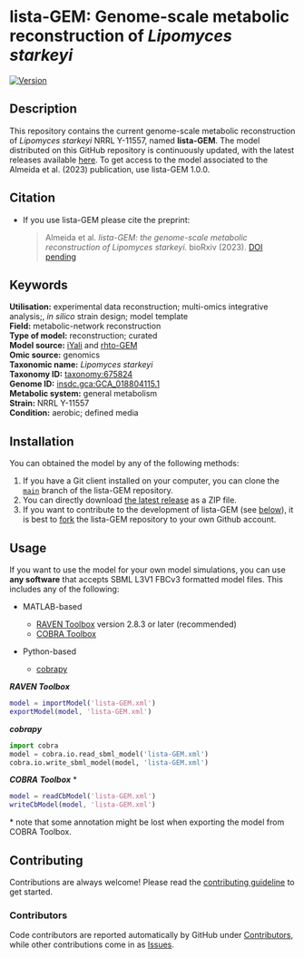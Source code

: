 # lista-GEM: Genome-scale metabolic reconstruction of _Lipomyces starkeyi_

[![Version](https://badge.fury.io/gh/LabFisUFV%2Flista-GEM.svg)](https://badge.fury.io/gh/LabFisUFV/lista-GEM)  

## Description

This repository contains the current genome-scale metabolic reconstruction of _Lipomyces starkeyi_ NRRL Y-11557, named **lista-GEM**. The model distributed on this GitHub repository is continuously updated, with the latest releases available [here](https://github.com/LabFisUFV/lista-GEM/releases). To get access to the model associated to the Almeida et al. (2023) publication, use lista-GEM 1.0.0.

## Citation

* If you use lista-GEM please cite the preprint:
  > Almeida et al. _lista-GEM: the genome-scale metabolic reconstruction of Lipomyces starkeyi._ bioRxiv (2023). [DOI pending](https://doi.org/10.xxxx/s12345-123-12345-1)

## Keywords

**Utilisation:** experimental data reconstruction; multi-omics integrative analysis;, _in silico_ strain design; model template   
**Field:** metabolic-network reconstruction   
**Type of model:** reconstruction; curated   
**Model source:** [iYali](http://doi.org/10.1038/npjsba.2016.5) and [rhto-GEM](http://doi.org/10.1002/bit.27162)   
**Omic source:** genomics  
**Taxonomic name:** _Lipomyces starkeyi_   
**Taxonomy ID:** [taxonomy:675824](https://identifiers.org/taxonomy:675824)   
**Genome ID:** [insdc.gca:GCA_018804115.1](https://identifiers.org/insdc.gca:GCA_018804115.1)   
**Metabolic system:** general metabolism   
**Strain:** NRRL Y-11557   
**Condition:** aerobic; defined media   


## Installation

You can obtained the model by any of the following methods:
1. If you have a Git client installed on your computer, you can clone the [`main`](https://github.com/LabFisUFV/lista-GEM) branch of the lista-GEM repository.
2. You can directly download [the latest release](https://github.com/LabFisUFV/lista-GEM/releases) as a ZIP file.
3. If you want to contribute to the development of lista-GEM (see [below](#below)), it is best to [fork](https://github.com/LabFisUFV/lista-GEM/fork) the lista-GEM repository to your own Github account.

## Usage

If you want to use the model for your own model simulations, you can use **any software** that accepts SBML L3V1 FBCv3 formatted model files. This includes any of the following:
* MATLAB-based
  * [RAVEN Toolbox](https://github.com/SysBioChalmers/RAVEN) version 2.8.3 or later (recommended)  
  * [COBRA Toolbox](https://github.com/opencobra/cobratoolbox)

* Python-based
  * [cobrapy](https://github.com/opencobra/cobrapy)  

***RAVEN Toolbox***
```matlab
model = importModel('lista-GEM.xml')
exportModel(model, 'lista-GEM.xml')
```

***cobrapy***
```python
import cobra
model = cobra.io.read_sbml_model('lista-GEM.xml')
cobra.io.write_sbml_model(model, 'lista-GEM.xml')
```

***COBRA Toolbox*** \*
```matlab
model = readCbModel('lista-GEM.xml')
writeCbModel(model, 'lista-GEM.xml')
```
\* note that some annotation might be lost when exporting the model from COBRA Toolbox.

## Contributing

Contributions are always welcome! Please read the [contributing guideline](.github/CONTRIBUTING.md) to get started.


### Contributors

Code contributors are reported automatically by GitHub under [Contributors](https://github.com/LabFisUFV/lista-GEM/graphs/contributors), while other contributions come in as [Issues](https://github.com/LabFisUFV/lista-GEM/issues).

